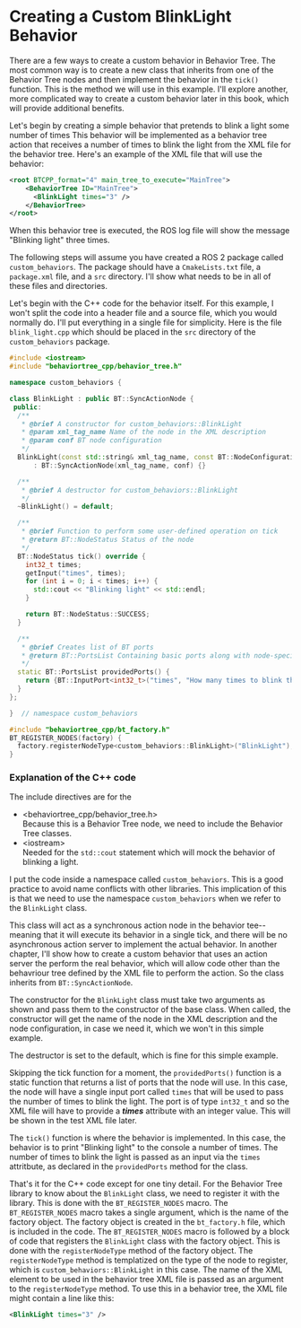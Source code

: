 # Creating a Custom BlinkLight Behavior

There are a few ways to create a custom behavior in Behavior Tree.
The most common way is to create a new class that inherits from one of the Behavior Tree nodes and then implement the behavior in the `tick()` function. This is the method we will use in this example.
I'll explore another, more complicated way to create a custom behavior later in this book, which
will provide additional benefits.

Let's begin by creating a simple behavior that pretends to blink a light some number of times
This behavior will be implemented as a behavior tree action that receives a number of times to blink the light
from the XML file for the behavior tree. Here's an example of the XML file that will use the behavior:

```xml
<root BTCPP_format="4" main_tree_to_execute="MainTree">
    <BehaviorTree ID="MainTree">
      <BlinkLight times="3" />
    </BehaviorTree>
</root>
```

When this behavior tree is executed, the ROS log file will show the message "Blinking light" three times.

The following steps will assume  you have created a ROS 2 package called `custom_behaviors`.
The package should have a `CmakeLists.txt` file, a `package.xml` file, and a `src` directory.
I'll show what needs to be in all of these files and directories.

Let's begin with the C++ code for the behavior itself.
For this example, I won't split the code into a header file and a source file, which
you would normally do. I'll put everything in a single file for simplicity.
Here is the file `blink_light.cpp` which should be placed in the `src` directory of the `custom_behaviors` package.

```cpp
#include <iostream>
#include "behaviortree_cpp/behavior_tree.h"

namespace custom_behaviors {

class BlinkLight : public BT::SyncActionNode {
 public:
  /**
   * @brief A constructor for custom_behaviors::BlinkLight
   * @param xml_tag_name Name of the node in the XML description
   * @param conf BT node configuration
   */
  BlinkLight(const std::string& xml_tag_name, const BT::NodeConfiguration& conf)
      : BT::SyncActionNode(xml_tag_name, conf) {}

  /**
   * @brief A destructor for custom_behaviors::BlinkLight
   */
  ~BlinkLight() = default;

  /**
   * @brief Function to perform some user-defined operation on tick
   * @return BT::NodeStatus Status of the node
   */
  BT::NodeStatus tick() override {
    int32_t times;
    getInput("times", times);
    for (int i = 0; i < times; i++) {
      std::cout << "Blinking light" << std::endl;
    }

    return BT::NodeStatus::SUCCESS;
  }

  /**
   * @brief Creates list of BT ports
   * @return BT::PortsList Containing basic ports along with node-specific ports
   */
  static BT::PortsList providedPorts() {
    return {BT::InputPort<int32_t>("times", "How many times to blink the light")};
  }
};

}  // namespace custom_behaviors

#include "behaviortree_cpp/bt_factory.h"
BT_REGISTER_NODES(factory) {
  factory.registerNodeType<custom_behaviors::BlinkLight>("BlinkLight");
}
```

### Explanation of the C++ code

The include directives are for the 
* \<behaviortree_cpp/behavior_tree.h\>  
  Because this is a Behavior Tree node, we need to include the Behavior Tree classes.
* \<iostream\>  
  Needed for the `std::cout` statement which will mock the behavior of blinking a light.

I put the code inside a namespace called `custom_behaviors`.
This is a good practice to avoid name conflicts with other libraries.
This implication of this is that we need to use the namespace `custom_behaviors` when we refer to the `BlinkLight` class.

This class will act as a synchronous action node in the behavior tee--meaning that
it will execute its behavior in a single tick, and there will be no asynchronous 
action server to implement the actual behavior.
In another chapter, I'll show how to create a custom behavior that uses an action server
the perform the real behavior, which will allow code other than the behavriour tree defined
by the XML file to perform the action.
So the class inherits from `BT::SyncActionNode`.

The constructor for the `BlinkLight` class must take two arguments as shown
and pass them to the constructor of the base class.
When called, the constructor will get the name of the node in the XML description and the node configuration, in case we need it, which we won't in this simple example.

The destructor is set to the default, which is fine for this simple example.

Skipping the tick function for a moment, the `providedPorts()` function is a static function that returns a list of ports that the node will use.
In this case, the node will have a single input port called `times` that will be used to pass the number of times to blink the light.
The port is of type `int32_t` and so the XML file will have to provide a
***times*** attribute with an integer value. This will be shown in the test XML file later.

The `tick()` function is where the behavior is implemented.
In this case, the behavior is to print "Blinking light" to the console a number of times.
The number of times to blink the light is passed as an input via the `times` attritbute,
as declared in the `providedPorts` method for the class.

That's it for the C++ code except for one tiny detail.
For the Behavior Tree library to know about the `BlinkLight` class, we need to register it with the library.
This is done with the `BT_REGISTER_NODES` macro.
The `BT_REGISTER_NODES` macro takes a single argument, which is the name of the factory object.
The factory object is created in the `bt_factory.h` file, which is included in the code.
The `BT_REGISTER_NODES` macro is followed by a block of code that registers the `BlinkLight` class with the factory object.
This is done with the `registerNodeType` method of the factory object.
The `registerNodeType` method is templatized on the type of the node to register, which is `custom_behaviors::BlinkLight` in this case. The name of the XML element to be used in the
behavior tree XML file is passed as an argument to the `registerNodeType` method.
To use this in a behavior tree, the XML  file might contain a line like this:
```xml
<BlinkLight times="3" />
```

